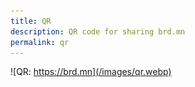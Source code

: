 ```yaml
---
title: QR
description: QR code for sharing brd.mn
permalink: qr
---
```


![QR: https://brd.mn](/images/qr.webp)